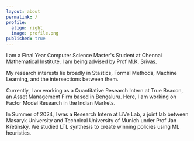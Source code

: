 ```yaml
---
layout: about
permalink: /
profile:
  align: right
  image: profile.png
published: true
---
```


I am a Final Year Computer Science Master's Student at Chennai Mathematical Institute. I am being advised by Prof M.K. Srivas. 

My research interests lie broadly in Stastics, Formal Methods, Machine Learning, and the intersections between them.

Currently, I am working as a Quantitative Research Intern at True Beacon, an Asset Management Firm based in Bengaluru. Here, I am working on Factor Model Research in the Indian Markets.

In Summer of 2024, I was a Research Intern at LiVe Lab, a joint lab between Masaryk University and Technical University of Munich under Prof Jan Křetínský. We studied LTL synthesis to create winning policies using ML heuristics. 
